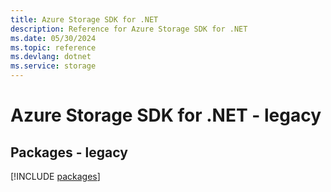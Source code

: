 ```yaml
---
title: Azure Storage SDK for .NET
description: Reference for Azure Storage SDK for .NET
ms.date: 05/30/2024
ms.topic: reference
ms.devlang: dotnet
ms.service: storage
---
```

# Azure Storage SDK for .NET - legacy
## Packages - legacy
[!INCLUDE [packages](storage-index.md)]